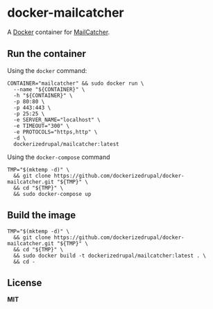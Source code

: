 # docker-mailcatcher

A [Docker](https://docker.com/) container for [MailCatcher](http://mailcatcher.me/).

## Run the container

Using the `docker` command:

    CONTAINER="mailcatcher" && sudo docker run \
      --name "${CONTAINER}" \
      -h "${CONTAINER}" \
      -p 80:80 \
      -p 443:443 \
      -p 25:25 \
      -e SERVER_NAME="localhost" \
      -e TIMEOUT="300" \
      -e PROTOCOLS="https,http" \
      -d \
      dockerizedrupal/mailcatcher:latest
      
Using the `docker-compose` command

    TMP="$(mktemp -d)" \
      && git clone https://github.com/dockerizedrupal/docker-mailcatcher.git "${TMP}" \
      && cd "${TMP}" \
      && sudo docker-compose up

## Build the image

    TMP="$(mktemp -d)" \
      && git clone https://github.com/dockerizedrupal/docker-mailcatcher.git "${TMP}" \
      && cd "${TMP}" \
      && sudo docker build -t dockerizedrupal/mailcatcher:latest . \
      && cd -

## License

**MIT**
